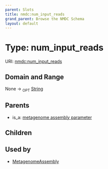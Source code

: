 ```yaml
---
parent: Slots
title: nmdc:num_input_reads
grand_parent: Browse the NMDC Schema
layout: default
---
```


# Type: num_input_reads




URI: [nmdc:num_input_reads](https://microbiomedata/meta/num_input_reads)

## Domain and Range

None ->  <sub>OPT</sub> [String](types/String.md)

## Parents

 *  is_a: [metagenome assembly parameter](metagenome_assembly_parameter.md)

## Children


## Used by

 * [MetagenomeAssembly](MetagenomeAssembly.md)
